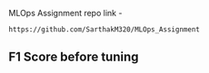 MLOps Assignment repo link - 
``` 
https://github.com/SarthakM320/MLOps_Assignment 
```

## F1 Score before tuning

